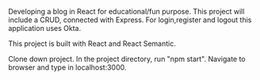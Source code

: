 Developing a blog in React for educational/fun purpose. This project will include a CRUD, connected with Express.
For login,register and logout this application uses Okta.

This project is built with React and React Semantic.

Clone down project.
In the project directory, run "npm start".
Navigate to browser and type in localhost:3000.

